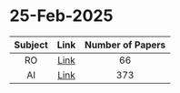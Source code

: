 # 25-Feb-2025

| Subject | Link | Number of Papers |
|:-----:|:----:|:----------------:|
| RO | [Link](https://github.com/KJaebye/EmbodiedAI-Robotics-arXiv-Daily-Reporter/tree/main/25-Feb-2025/RO) | 66 |
| AI | [Link](https://github.com/KJaebye/EmbodiedAI-Robotics-arXiv-Daily-Reporter/tree/main/25-Feb-2025/AI) | 373 |
